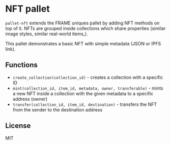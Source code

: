# NFT pallet

`pallet-nft` extends the FRAME uniques pallet by adding NFT methods on top of it. NFTs are grouped inside collections which share properties (similar image styles, similar real-world items,).

This pallet demonstrates a basic NFT with simple metadata (JSON or IPFS link).

## Functions

- `create_collection(collection_id)` - creates a collection with a specific ID
- `mint(collection_id, item_id, metadata, owner, transferable)` - mints a new NFT inside a collection with the given metadata to a specific address (owner)
- `transfer(collection_id, item_id, destination)` - transfers the NFT from the sender to the destination address

## License
MIT